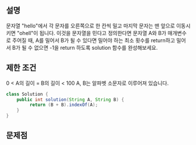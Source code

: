 
## 설명 
문자열 "hello"에서 각 문자를 오른쪽으로 한 칸씩 밀고 마지막 문자는 맨 앞으로 이동시키면 "ohell"이 됩니다. 
이것을 문자열을 민다고 정의한다면 문자열 A와 B가 매개변수로 주어질 때, 
A를 밀어서 B가 될 수 있다면 밀어야 하는 최소 횟수를 return하고 
밀어서 B가 될 수 없으면 -1을 return 하도록 solution 함수를 완성해보세요.

## 제한 조건
0 < A의 길이 = B의 길이 < 100
A, B는 알파벳 소문자로 이루어져 있습니다.
``` java
class Solution {
    public int solution(String A, String B) {
         return (B + B).indexOf(A);  
    }
}
```
## 문제점
